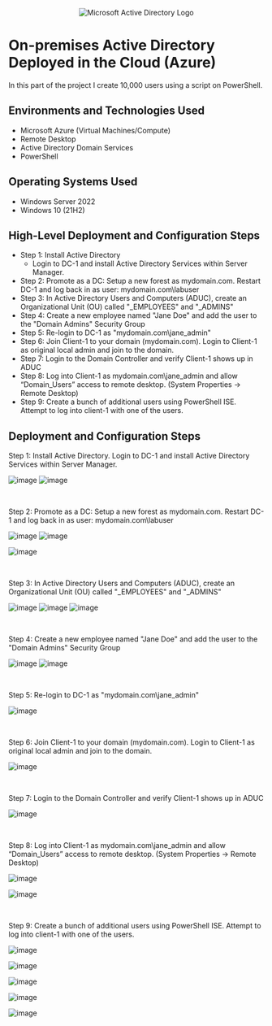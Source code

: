 <p align="center">
<img src="https://i.imgur.com/pU5A58S.png" alt="Microsoft Active Directory Logo"/>
</p>

<h1>On-premises Active Directory Deployed in the Cloud (Azure)</h1>
In this part of the project I create 10,000 users using a script on PowerShell.<br />


<h2>Environments and Technologies Used</h2>

- Microsoft Azure (Virtual Machines/Compute)
- Remote Desktop
- Active Directory Domain Services
- PowerShell

<h2>Operating Systems Used </h2>

- Windows Server 2022
- Windows 10 (21H2)

<h2>High-Level Deployment and Configuration Steps</h2>

- Step 1: Install Active Directory
  - Login to DC-1 and install Active Directory Services within Server Manager.
- Step 2: Promote as a DC: Setup a new forest as mydomain.com. Restart DC-1 and log back in as user: mydomain.com\labuser
- Step 3: In Active Directory Users and Computers (ADUC), create an Organizational Unit (OU) called "_EMPLOYEES" and "_ADMINS"
- Step 4: Create a new employee named "Jane Doe" and add the user to the "Domain Admins" Security Group
- Step 5: Re-login to DC-1 as "mydomain.com\jane_admin"
- Step 6: Join Client-1 to your domain (mydomain.com). Login to Client-1 as original local admin and join to the domain.
- Step 7: Login to the Domain Controller and verify Client-1 shows up in ADUC
- Step 8: Log into Client-1 as mydomain.com\jane_admin and allow “Domain_Users” access to remote desktop. (System Properties -> Remote Desktop)
- Step 9: Create a bunch of additional users using PowerShell ISE. Attempt to log into client-1 with one of the users. 

<h2>Deployment and Configuration Steps</h2>

Step 1: Install Active Directory. Login to DC-1 and install Active Directory Services within Server Manager.

![image](https://github.com/user-attachments/assets/857cf1b3-2d14-4013-9f0e-781870cfd612)
![image](https://github.com/user-attachments/assets/09be52bc-a229-4967-9e72-db1afaefb5ea)

<br />

Step 2: Promote as a DC: Setup a new forest as mydomain.com. Restart DC-1 and log back in as user: mydomain.com\labuser

![image](https://github.com/user-attachments/assets/f77fa231-1f9e-4f0d-8376-87f351f1848b)
![image](https://github.com/user-attachments/assets/74a7ab20-631b-4aa1-b170-5dfb51b064c2)

![image](https://github.com/user-attachments/assets/b0aa64c6-c7f7-4b18-8aa8-15d313e7a6aa)

<br />

Step 3: In Active Directory Users and Computers (ADUC), create an Organizational Unit (OU) called "_EMPLOYEES" and "_ADMINS"

![image](https://github.com/user-attachments/assets/2b222306-16b2-41e3-98cd-a63763247afd)
![image](https://github.com/user-attachments/assets/710e13f1-de8d-43d2-a71e-a66e3d68d17e)
![image](https://github.com/user-attachments/assets/0ab28879-696f-4b9d-aed1-ffbef07ee0e8)

<br />

Step 4: Create a new employee named "Jane Doe" and add the user to the "Domain Admins" Security Group

![image](https://github.com/user-attachments/assets/8e2df14f-77f8-45df-a0e9-c394e70b76ae)
![image](https://github.com/user-attachments/assets/d8ed1d51-8580-492a-bb28-c69c6e9b0aa8)

<br />

Step 5: Re-login to DC-1 as "mydomain.com\jane_admin"

![image](https://github.com/user-attachments/assets/ec9bb7f8-f082-4f1a-bf48-1f3b2c00cdf5)

<br />

Step 6: Join Client-1 to your domain (mydomain.com). Login to Client-1 as original local admin and join to the domain.

![image](https://github.com/user-attachments/assets/1d9a3a12-1409-48e8-80cd-bc2695727400)

<br />

Step 7: Login to the Domain Controller and verify Client-1 shows up in ADUC

![image](https://github.com/user-attachments/assets/e516d149-0e3d-4feb-8f5b-515420796dcc)

<br />

Step 8: Log into Client-1 as mydomain.com\jane_admin and allow “Domain_Users” access to remote desktop. (System Properties -> Remote Desktop)

![image](https://github.com/user-attachments/assets/2fc3e5fd-0eba-49a2-a178-9389159b7916)

![image](https://github.com/user-attachments/assets/368bbaa6-6846-4009-868a-1b9854b14a52)


<br />

Step 9: Create a bunch of additional users using PowerShell ISE. Attempt to log into client-1 with one of the users. 

![image](https://github.com/user-attachments/assets/862510f5-e2e0-4a1a-835d-f67d58853afe)

![image](https://github.com/user-attachments/assets/c3b3e96b-b45b-41c6-87b1-cb5de43f3b34)

![image](https://github.com/user-attachments/assets/ec66f7fe-1e02-46ac-bfbe-e56be6306861)

![image](https://github.com/user-attachments/assets/8b77bf2c-a593-40ec-aa1b-11cde295c6a2)

![image](https://github.com/user-attachments/assets/3f45afe5-8b48-4e7a-a352-4d00010de2fe)



<br />
